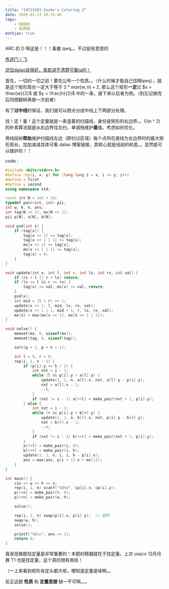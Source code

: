 ```yaml
---
title: "[AT2149]-Snuke's Coloring 2"
date: 2020-01-13 20:15:40
tags: 
    - 线段树
    - 单调栈
mathjax: true 
---
```


ARC 的 D 啊这是！！！毒瘤 qwq。。不过挺有意思的

[传送门！飞](https://vjudge.net/problem/AtCoder-2149)

[这位dalao说得好，我若讲不清楚可看ta的！](https://www.cnblogs.com/coco-night/p/9677691.html)

首先，一切的一切之前！要先公布一个性质。。（什么时候才能自己找啊qwq），就是这个矩形周长一定大于等于 $2 * max(w, h) + 2$, 那么这个矩形**一定**过 $x = \frac{w}{2}$ 或 $y = \frac{h}{2}$ 中的一条，接下来以后者为例。（别忘记做完后将图翻转再做一次前者）

有了**过中线**的保证，我们就可以把点分成中线上下两部分处理。

找！定！量！这个定量就是一条竖着的扫描线，身份是矩形的右边界。。O(n ^ 2)的朴素算法就是从右边界往左扫，单调栈维护**最**值。考虑如何优化。

用线段树**帮助**维护扫描线左边（即扫过区域）每个点所在直线为左边界时的最大矩形周长，加加减减具体可看 dalao 博客链接，其核心就是线段的和差。。显然是可以维护的！！

code :
``` c++
#include <bits/stdc++.h>
#define rep(i, x, y) for (long long i = x; i <= y; i++)
#define x first
#define y second
using namespace std;

const int N = 3e5 + 10;
typedef pair<int, int> pii;
int w, h, n, ans;
int tag[N << 2], mx[N << 2];
pii p[N], a[N], b[N];

void psd(int x) {
    if (tag[x]) {
        tag[x << 1] += tag[x];
        tag[x << 1 | 1] += tag[x];
        mx[x << 1] += tag[x];
        mx[x << 1 | 1] += tag[x];
        tag[x] = 0;
    }
}

void update(int x, int l, int r, int lx, int rx, int val) {
    if (rx < l || r < lx) return;
    if (lx <= l && r <= rx) {
        tag[x] += val, mx[x] += val; return;
    }
    psd(x);
    int mid = (l + r) >> 1;
    update(x << 1, l, mid, lx, rx, val);
    update(x << 1 | 1, mid + 1, r, lx, rx, val);
    mx[x] = max(mx[x << 1], mx[x << 1 | 1]);
}

void solve() {
    memset(mx, 0, sizeof(mx));
    memset(tag, 0, sizeof(tag));

    sort(p + 1, p + n + 1);

    int l = 0, r = 0;
    rep(i, 1, n - 1) {
        if (p[i].y <= h / 2) {
            int nxt = i - 1;
            while (l && p[i].y > a[l].y) {
                update(1, 1, n, a[l].x, nxt, a[l].y - p[i].y);
                nxt = a[l].x - 1;
                --l;
            }
            if (nxt != i - 1) a[++l] = make_pair(nxt + 1, p[i].y);
        } else {
            int nxt = i - 1;
            while (r && p[i].y < b[r].y) {
                update(1, 1, n, b[r].x, nxt, p[i].y - b[r].y);
                nxt = b[r].x - 1;
                --r;
            }
            if (nxt != i - 1) b[++r] = make_pair(nxt + 1, p[i].y);
        }
        a[++l] = make_pair(i, 0);
        b[++r] = make_pair(i, h);
        update(1, 1, n, i, i, h - p[i].x);
        ans = max(ans, p[i + 1].x + mx[1]);
    }
}

int main() {
    cin >> w >> h >> n;
    rep(i, 1, n) scanf("%d%d", &p[i].x, &p[i].y);
    p[++n] = make_pair(0, 0);
    p[++n] = make_pair(w, h);

    solve();

    rep(i, 1, n) swap(p[i].x, p[i].y);  // 翻转
    swap(w, h);
    solve();

    printf("%d\n", ans << 1);
    return 0;
}
```

我发现做题找定量是非常重要的！本题的精髓就在于找定量。上次 usaco 12月月赛 T1 也是找定量，这个真的很有用哇！

（一上来看到矩形肯定头都大啦，哪知道定量是啥啊。。

反正这题 **性质** 和 **定量思想** 缺一不可啊。。。